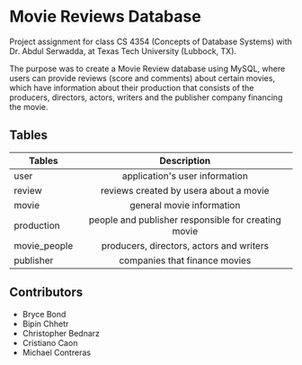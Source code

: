 # Movie Reviews Database

Project assignment for class CS 4354 (Concepts of Database Systems) with Dr. Abdul Serwadda, at Texas Tech University (Lubbock, TX).

The purpose was to create a Movie Review database using MySQL, where users can provide reviews (score and comments) about certain movies, which have information about their production that consists of the producers, directors, actors, writers and the publisher company financing the movie.

## Tables

| Tables        | Description                                        |
| ------------- |:--------------------------------------------------:|
| user          | application's user information                     |
| review        | reviews created by usera about a movie             |
| movie         | general movie information                          |
| production    | people and publisher responsible for creating movie|
| movie_people  | producers, directors, actors and writers           |
| publisher     | companies that finance movies                      |

## Contributors
- Bryce Bond
- Bipin Chhetr
- Christopher Bednarz
- Cristiano Caon
- Michael Contreras
